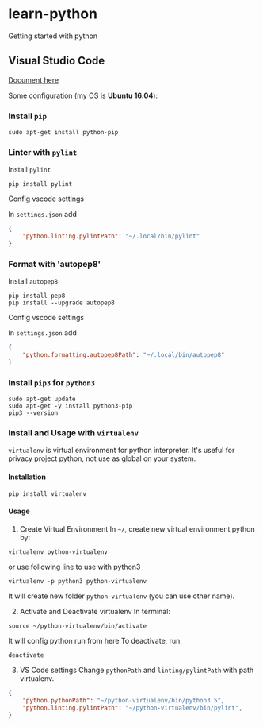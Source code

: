 # learn-python
Getting started with python

## Visual Studio Code
[Document here](https://code.visualstudio.com/docs/python/python-tutorial)

Some configuration (my OS is **Ubuntu 16.04**):

### Install `pip`
```
sudo apt-get install python-pip
```

### Linter with `pylint`

Install `pylint`

```
pip install pylint
```

Config vscode settings

In `settings.json` add
```json
{
    "python.linting.pylintPath": "~/.local/bin/pylint"
}
```

### Format with 'autopep8'

Install `autopep8`

```
pip install pep8
pip install --upgrade autopep8
```

Config vscode settings

In `settings.json` add
```json
{
    "python.formatting.autopep8Path": "~/.local/bin/autopep8"
}
```

### Install `pip3` for `python3`
```
sudo apt-get update
sudo apt-get -y install python3-pip
pip3 --version
```

### Install and Usage with `virtualenv`
`virtualenv` is virtual environment for python interpreter. It's useful for privacy project python, not use as global on your system.

#### Installation

```
pip install virtualenv
```

#### Usage
1. Create Virtual Environment
In `~/`, create new virtual environment python by:
```
virtualenv python-virtualenv
```
or use following line to use with python3
```
virtualenv -p python3 python-virtualenv
```
It will create new folder `python-virtualenv` (you can use other name).

2. Activate and Deactivate virtualenv
In terminal:
```
source ~/python-virtualenv/bin/activate
```
It will config python run from here
To deactivate, run:
```
deactivate
```

3. VS Code settings
Change `pythonPath` and `linting/pylintPath` with path virtualenv.

```json
{
    "python.pythonPath": "~/python-virtualenv/bin/python3.5",
    "python.linting.pylintPath": "~/python-virtualenv/bin/pylint",
}
```